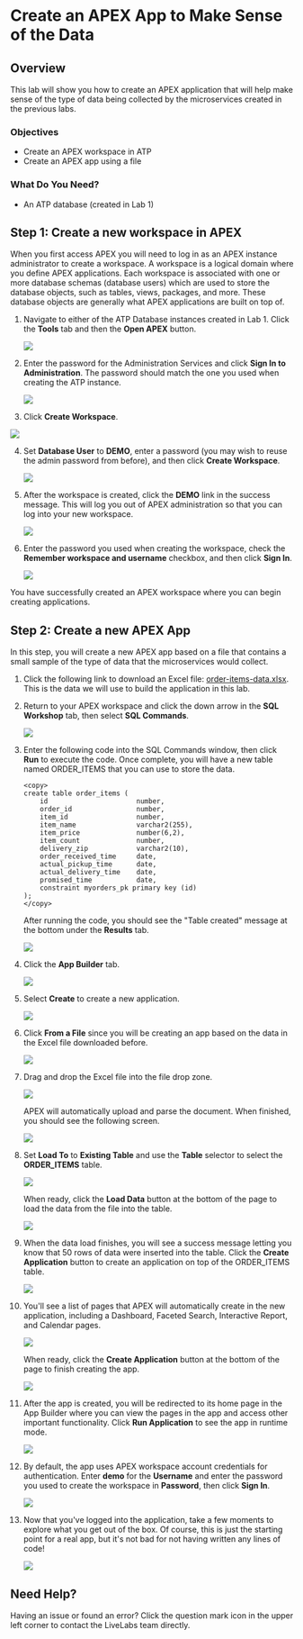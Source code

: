 # Create an APEX App to Make Sense of the Data
## Overview

This lab will show you how to create an APEX application that will help make sense of the type of data being collected by the microservices created in the previous labs.

### Objectives

* Create an APEX workspace in ATP
* Create an APEX app using a file

### What Do You Need?

* An ATP database (created in Lab 1)

## **Step 1:** Create a new workspace in APEX

When you first access APEX you will need to log in as an APEX instance administrator to create a workspace. A workspace is a logical domain where you define APEX applications. Each workspace is associated with one or more database schemas (database users) which are used to store the database objects, such as tables, views, packages, and more. These database objects are generally what APEX applications are built on top of.

1.  Navigate to either of the ATP Database instances created in Lab 1. Click the **Tools** tab and then the **Open APEX** button.

    ![](images/click-open-apex.png)

2.  Enter the password for the Administration Services and click **Sign In to Administration**. The password should match the one you used when creating the ATP instance.

    ![](images/log-in-as-admin.png)

3.  Click **Create Workspace**.

   ![](images/welcome-create-workspace.png)

4.  Set **Database User** to **DEMO**, enter a password (you may wish to reuse the admin password from before), and then click **Create Workspace**.

    ![](images/create-workspace.png)

5.  After the workspace is created, click the **DEMO** link in the success message. This will log you out of APEX administration so that you can log into your new workspace.

    ![](images/log-out-from-admin.png)

6.  Enter the password you used when creating the workspace, check the **Remember workspace and username** checkbox, and then click **Sign In**.

    ![](images/log-in-to-workspace.png)

You have successfully created an APEX workspace where you can begin creating applications.

## **Step 2:** Create a new APEX App

In this step, you will create a new APEX app based on a file that contains a small sample of the type of data that the microservices would collect.

1.  Click the following link to download an Excel file: <a href="https://objectstorage.us-ashburn-1.oraclecloud.com/p/naln4K9wHitqILEbK8mPVK6TDzHjsTpM17RNln4JHVU/n/c4u03/b/developer-library/o/order-items-data.xlsx">order-items-data.xlsx</a>. This is the data we will use to build the application in this lab.

2. Return to your APEX workspace and click the down arrow in the **SQL Workshop** tab, then select **SQL Commands**.

    ![](images/click-sql-commands.png)

3. Enter the following code into the SQL Commands window, then click **Run** to execute the code. Once complete, you will have a new table named ORDER_ITEMS that you can use to store the data.

    ```
    <copy>
    create table order_items (
        id                      number,
        order_id                number,
        item_id                 number,
        item_name               varchar2(255),
        item_price              number(6,2),
        item_count              number,
        delivery_zip            varchar2(10),
        order_received_time     date,
        actual_pickup_time      date,
        actual_delivery_time    date,
        promised_time           date,
        constraint myorders_pk primary key (id)
    );
    </copy>
    ```

    After running the code, you should see the "Table created" message at the bottom under the **Results** tab.

    ![](images/run-code-to-create-table.png)

4.  Click the **App Builder** tab.

    ![](images/click-app-builder.png)

5.  Select **Create** to create a new application.

    ![](images/click-create.png)

6.  Click **From a File** since you will be creating an app based on the data in the Excel file downloaded before.

    ![](images/click-from-a-file.png)

7.  Drag and drop the Excel file into the file drop zone.

    ![](images/drag-and-drop-file.png)

    APEX will automatically upload and parse the document. When finished, you should see the following screen.

    ![](images/post-file-upload-and-parse.png)

8.  Set **Load To** to **Existing Table** and use the **Table** selector to select the **ORDER_ITEMS** table.

    ![](images/select-order-items-table.png)

    When ready, click the **Load Data** button at the bottom of the page to load the data from the file into the table.

    ![](images/click-load-data.png)

9.  When the data load finishes, you will see a success message letting you know that 50 rows of data were inserted into the table. Click the **Create Application** button to create an application on top of the ORDER_ITEMS table.

    ![](images/click-create-application.png)

10. You'll see a list of pages that APEX will automatically create in the new application, including a Dashboard, Faceted Search, Interactive Report, and Calendar pages.

    ![](images/application-pages.png)

    When ready, click the **Create Application** button at the bottom of the page to finish creating the app.

    ![](images/click-create-application-2.png)

11. After the app is created, you will be redirected to its home page in the App Builder where you can view the pages in the app and access other important functionality. Click **Run Application** to see the app in runtime mode.

    ![](images/application-home-page.png)

12. By default, the app uses APEX workspace account credentials for authentication. Enter **demo** for the **Username** and enter the password you used to create the workspace in **Password**, then click **Sign In**.

    ![](images/app-authentication.png)

13. Now that you've logged into the application, take a few moments to explore what you get out of the box. Of course, this is just the starting point for a real app, but it's not bad for not having written any lines of code!

    ![](images/app-home-page.png)

## Need Help?  
Having an issue or found an error?  Click the question mark icon in the upper left corner to contact the LiveLabs team directly. 
